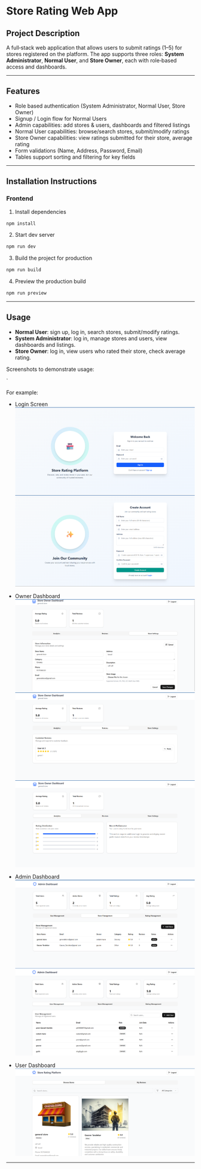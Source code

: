 # Store Rating Web App

## Project Description

A full‑stack web application that allows users to submit ratings (1–5) for stores registered on the platform. The app supports three roles: **System Administrator**, **Normal User**, and **Store Owner**, each with role‑based access and dashboards.

---

## Features

* Role based authentication (System Administrator, Normal User, Store Owner)
* Signup / Login flow for Normal Users
* Admin capabilities: add stores & users, dashboards and filtered listings
* Normal User capabilities: browse/search stores, submit/modify ratings
* Store Owner capabilities: view ratings submitted for their store, average rating
* Form validations (Name, Address, Password, Email)
* Tables support sorting and filtering for key fields

---

## Installation Instructions

### Frontend

1. Install dependencies

```bash
npm install
```

2. Start dev server

```bash
npm run dev
```

3. Build the project for production

```bash
npm run build
```

4. Preview the production build

```bash
npm run preview
```


---

## Usage

* **Normal User**: sign up, log in, search stores, submit/modify ratings.
* **System Administrator**: log in, manage stores and users, view dashboards and listings.
* **Store Owner**: log in, view users who rated their store, check average rating.

Screenshots to demonstrate usage:

`

For example:

* Login Screen
  ![Login Screen](./screenshots/Screenshot7.png)
  ![Login Screen](./screenshots/Screenshot8.png)

* Owner Dashboard
  ![Signup Screen](./screenshots/Screenshot6.png)
  ![Signup Screen](./screenshots/Screenshot5.png)
  ![Signup Screen](./screenshots/Screenshot4.png)

* Admin Dashboard
  ![Admin Dashboard](./screenshots/Screenshot3.png)
  ![Admin Dashboard](./screenshots/Screenshot2.png)

* User Dashboard
  ![Admin Dashboard](./screenshots/Screenshot1.png)


---

##
